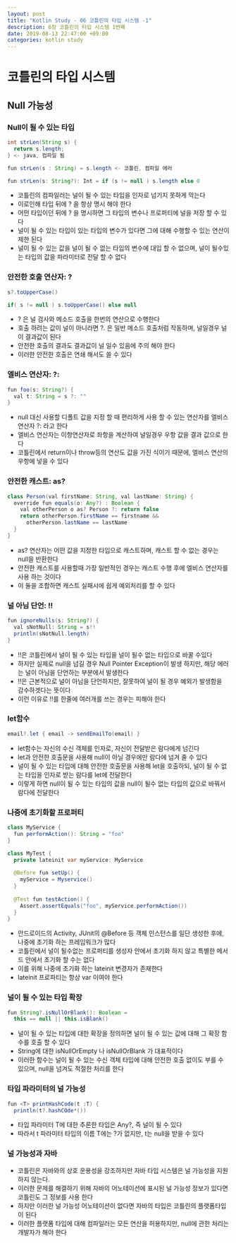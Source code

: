 ```yaml
---
layout: post
title: "Kotlin Study - 06 코틀린의 타입 시스템 -1"
description: 6장 코틀린의 타입 시스템 1번째
date: 2019-08-13 22:47:00 +09:00
categories: kotlin study
---
```


# 코틀린의 타입 시스템

## Null 가능성

### Null이 될 수 있는 타입

```java
int strLen(String s) {
  return s.length;
} <- java, 컴파일 됨

fun strLen(s : String) = s.length <- 코틀린, 컴파일 에러

fun strLen(s: String?): Int = if (s != null ) s.length else 0 
```

* 코틀린의 컴파일러는 널이 될 수 있는 타입을 인자로 넘기지 못하게 막는다
* 이로인해 타입 뒤에 ? 을 항상 명시 해야 한다
* 어떤 타입이던 뒤에 ? 을 명시하면 그 타입의 변수나 프로퍼티에 널을 저장 할 수 있다
* 널이 될 수 있는 타입이 있는 타입의 변수가 있다면 그에 대해 수행할 수 있는 연산이 제한 된다
* 널이 될 수 있는 값을 널이 될 수 없는 타입의 변수에 대입 할 수 없으며, 널이 될수있는 타입의 값을 파라미터로 전달 할 수 없다

### 안전한 호출 연산자: ?

```java
s?.toUpperCase()

if( s != null ) s.toUpperCase() else null
```

* ? 은 널 검사와 메소드 호출을 한번의 연산으로 수행한다
* 호출 하려는 값이 널이 아니라면 ?. 은 일반 메소드 호출처럼 작동하며, 널일경우 널이 결과값이 된다
* 안전한 호출의 결과도 결과값이 널 일수 있음에 주의 해야 한다
* 이러한 안전한 호출은 연쇄 해서도 쓸 수 있다

### 엘비스 연산자: ?:

```java
fun foo(s: String?) {
  val t: String = s ?: ""
}
```

* null 대신 사용할 디폴트 값을 지정 할 때 편리하게 사용 할 수 있는 연산자를 엘비스 연산자 ?: 라고 한다
* 엘비스 연산자는 이항연산자로 좌항을 계산하여 널일경우 우항 값을 결과 값으로 한다
* 코틀린에서 return이나 throw등의 연산도 값을 가진 식이기 때문에, 엘비스 연산의 우항에 넣을 수 있다

### 안전한 캐스트: as?

```java
class Person(val firstName: String, val lastName: String) {
  override fun equals(o: Any?) : Boolean {
    val otherPerson o as? Person ?: return false
    return otherPerson.firstName == firstname &&
      otherPerson.lastName == lastName
  }
}
```

* as? 연산자는 어떤 값을 지정한 타입으로 캐스트하며, 캐스트 할 수 없는 경우는 null을 반환한다
* 안전한 캐스트를 사용할때 가장 일반적인 경우는 캐스트 수행 후에 엘비스 연산자를 사용 하는 것이다
* 이 둘을 조합하면 캐스트 실패시에 쉽게 예외처리를 할 수 있다

### 널 아님 단언: !!

```java
fun ignoreNulls(s: String?) {
  val sNotNull: String = s!!
  println(sNotNull.length)
}
```

* !!은 코틀린에서 널이 될 수 있는 타입을 널이 될수 없는 타입으로 바꿀 수있다
* 하지만 실제로 null을 넘길 경우 Null Pointer Exception이 발생 하지만, 해당 에러는 널이 아님을 단언하는 부분에서 발생한다
* !!은 근본적으로 널이 아님을 단언하지만, 잘못하여 널이 될 경우 예외가 발생함을 감수하겟다는 뜻이다
* 이런 이유로 !!를 한줄에 여러개를 쓰는 경우는 피해야 한다

### let함수

```java
email?.let { email -> sendEmailTo(email) }
```

* let함수는 자신의 수신 객체를 인자로, 자신이 전달받은 람다에게 넘긴다
* let과 안전한 호출문을 사용해 null이 아닐 경우에만 람다에 넘겨 줄 수 있다
* 널이 될 수 있는 타입에 대해 안전한 호출문을 사용해 let을 호출하되, 널이 될 수 없는 타입을 인자로 받는 람다를 let에 전달한다
* 이렇게 하면 null이 될 수 있는 타입의 값을 null이 될수 없는 타입의 값으로 바꿔서 람다에 전달한다

### 나중에 초기화할 프로퍼티

```java
class MyService {
  fun performAction(): String = "foo"
}

class MyTest {
  private lateinit var myService: MyService
  
  @Before fun setUp() {
    myService = Myservice()
  }
  
  @Test fun testAction() {
    Assert.assertEquals("foo", myService.performAction())
  }
}
```

* 안드로이드의 Activity, JUnit의 @Before 등 객체 인스턴스를 일단 생성한 후에, 나중에 초기화 하는 프레임워크가 많다
* 코틀린에서 널이 될수없는 프로퍼티를 생성자 안에서 초기화 하지 않고 특별한 메서드 안에서 초기화 할 수는 없다
* 이를 위해 나중에 초기화 하는 lateinit 변경자가 존재한다
* lateinit 프로파티는 항상 var 이여야 한다

### 널이 될 수 있는 타입 확장

```java
fun String?.isNullOrBlank(): Boolean = 
  this == null || this.isBlank()
```

* 널이 될 수 있는 타입에 대한 확장을 정의하면 널이 될 수 있는 값에 대해 그 확장 함수를 호출 할 수 있다
* String에 대한 isNullOrEmpty 나 isNullOrBlank 가 대표적이다
* 이러한 함수는 널이 될 수 있는 수신 객체 타입에 대해 안전한 호출 없이도 부를 수 있으며, null을 넘겨도 적절한 처리를 한다

### 타입 파라미터의 널 가능성

```java
fun <T> printHashCode(t :T) {
  println(t?.hashCOde*())
```

* 타입 파라미터 T에 대한 추론한 타입은 Any?, 즉 널이 될 수 있다
* 따라서 t 파라미터 타입의 이름 T에는 ?가 없지만, t는 null을 받을 수 있다

### 널 가능성과 자바

* 코틀린은 자바와의 상호 운용성을 강조하지만 자바 타입 시스템은 널 가능성을 지원하지 않는다.
* 이러한 문제를 해결하기 위해 자바의 어노테이션에 표시된 널 가능성 정보가 있다면 코틀린도 그 정보를 사용 한다
* 하지만 이러한 널 가능성 어노테이션이 없다면 자바의 타입은 코틀린의 플랫폼타입이 된다
* 이러한 플랫폼 타입에 대해 컴파일러는 모든 연산을 허용하지만, null에 관한 처리는 개발자가 해야 한다

